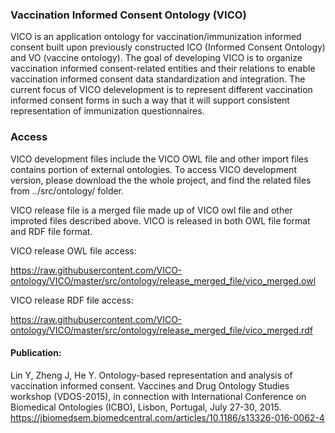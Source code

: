 ### Vaccination Informed Consent Ontology (VICO)
VICO is an application ontology for vaccination/immunization informed consent built upon previously constructed ICO (Informed Consent Ontology) and VO (vaccine ontology). The goal of developing VICO is to organize vaccination informed consent-related entities and their relations to enable vaccination informed consent data standardization and integration. The current focus of VICO delevelopment is to represent different vaccination informed consent forms in such a way that it will support consistent representation of immunization questionnaires.   

### Access 

VICO development files include the VICO OWL file and other import files contains portion of external ontologies. To access VICO development version, please download the the whole project, and find the related files from ../src/ontology/ folder.

VICO release file is a merged file made up of VICO owl file and other improted files described above. VICO is released in both OWL file format and RDF file format.

  VICO release OWL file access:
  
  https://raw.githubusercontent.com/VICO-ontology/VICO/master/src/ontology/release_merged_file/vico_merged.owl
  
  VICO release RDF file access:
  
  https://raw.githubusercontent.com/VICO-ontology/VICO/master/src/ontology/release_merged_file/vico_merged.rdf


#### Publication:
Lin Y, Zheng J, He Y. Ontology-based representation and analysis of vaccination informed consent. Vaccines and Drug Ontology Studies workshop (VDOS-2015), in connection with International Conference on Biomedical Ontologies (ICBO), Lisbon, Portugal, July 27-30, 2015. https://jbiomedsem.biomedcentral.com/articles/10.1186/s13326-016-0062-4
